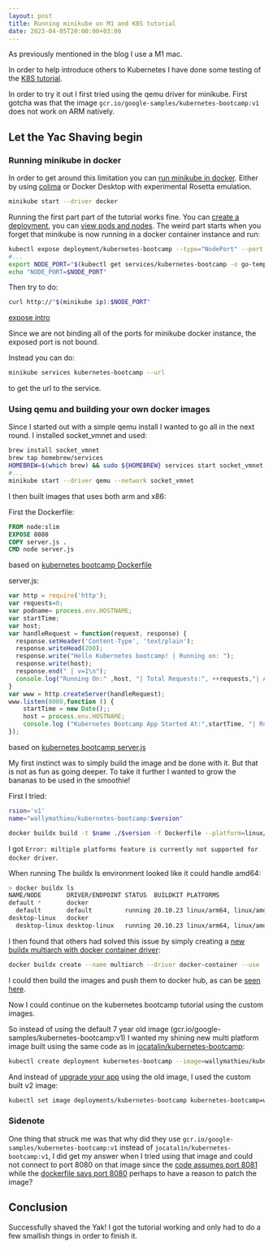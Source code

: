 ```yaml
---
layout: post
title: Running minikube on M1 and K8S tutorial
date: 2023-04-05T20:00:00+03:00
---
```


As previously mentioned in the blog I use a M1 mac.

In order to help introduce others to Kubernetes I have done some testing of the [K8S tutorial](https://kubernetes.io/docs/tutorials/kubernetes-basics/).

In order to try it out I first tried using the qemu driver for minikube. First gotcha was that the image `gcr.io/google-samples/kubernetes-bootcamp:v1` does not work on ARM natively.

## Let the Yac Shaving begin

### Running minikube in docker

In order to get around this limitation you can [run minikube in docker](https://minikube.sigs.k8s.io/docs/drivers/docker/). Either by using [colima](https://github.com/abiosoft/colima) or Docker Desktop with experimental Rosetta emulation.

```sh
minikube start --driver docker
```

Running the first part part of the tutorial works fine. You can [create a deployment](https://kubernetes.io/docs/tutorials/kubernetes-basics/deploy-app/deploy-intro/), you can [view pods and nodes](https://kubernetes.io/docs/tutorials/kubernetes-basics/explore/explore-intro/). The weird part starts when you forget that minikube is now running in a docker container instance and run:

```sh
kubectl expose deployment/kubernetes-bootcamp --type="NodePort" --port 8080
#...
export NODE_PORT="$(kubectl get services/kubernetes-bootcamp -o go-template='{{(index .spec.ports 0).nodePort}}')"
echo "NODE_PORT=$NODE_PORT"
```

Then try to do:

```sh
curl http://"$(minikube ip):$NODE_PORT"
```

[expose intro](https://kubernetes.io/docs/tutorials/kubernetes-basics/expose/expose-intro/)

Since we are not binding all of the ports for minikube docker instance, the exposed port is not bound.

Instead you can do:

```sh
minikube services kubernetes-bootcamp --url
```

to get the url to the service.

### Using qemu and building your own docker images

Since I started out with a simple qemu install I wanted to go all in the next round. I installed socket_vmnet and used:

```sh
brew install socket_vmnet
brew tap homebrew/services
HOMEBREW=$(which brew) && sudo ${HOMEBREW} services start socket_vmnet
#...
minikube start --driver qemu --network socket_vmnet
```

I then built images that uses both arm and x86:

First the Dockerfile:

```Dockerfile
FROM node:slim
EXPOSE 8080
COPY server.js .
CMD node server.js
```

based on [kubernetes bootcamp Dockerfile](https://github.com/jocatalin/bootcamp/blob/gh-pages/code/docker/Dockerfile)

server.js:

```js
var http = require('http');
var requests=0;
var podname= process.env.HOSTNAME;
var startTime;
var host;
var handleRequest = function(request, response) {
  response.setHeader('Content-Type', 'text/plain');
  response.writeHead(200);
  response.write("Hello Kubernetes bootcamp! | Running on: ");
  response.write(host);
  response.end(" | v=1\n");
  console.log("Running On:" ,host, "| Total Requests:", ++requests,"| App Uptime:", (new Date() - startTime)/1000 , "seconds", "| Log Time:",new Date());
}
var www = http.createServer(handleRequest);
www.listen(8080,function () {
    startTime = new Date();;
    host = process.env.HOSTNAME;
    console.log ("Kubernetes Bootcamp App Started At:",startTime, "| Running On: " ,host, "\n" );
});
```

based on [kubernetes bootcamp server.js](https://github.com/wallymathieu/k8s-bootcamp/blob/gh-pages/code/docker/v1/server.js)

My first instinct was to simply build the image and be done with it. But that is not as fun as going deeper. To take it further I wanted to grow the bananas to be used in the smoothie!

First I tried:

```sh
rsion='v1'
name="wallymathieu/kubernetes-bootcamp:$version"

docker buildx build -t $name ./$version -f Dockerfile --platform=linux/arm64,linux/amd64 --push && echo "Image $name built"
```

I got `Error: miltiple platforms feature is currently not supported for docker driver`.

When running The buildx ls environment looked like it could handle amd64:

```sh
> docker buildx ls
NAME/NODE       DRIVER/ENDPOINT STATUS  BUILDKIT PLATFORMS
default *       docker
  default       default         running 20.10.23 linux/arm64, linux/amd64, linux/riscv64, linux/ppc64le, linux/s390x, linux/386, linux/arm/v7, linux/arm/v6
desktop-linux   docker
  desktop-linux desktop-linux   running 20.10.23 linux/arm64, linux/amd64, linux/riscv64, linux/ppc64le, linux/s390x, linux/386, linux/arm/v7, linux/arm/v6
```

I then found that others had solved this issue by simply creating a [new buildx multiarch with docker container driver](https://forums.docker.com/t/error-multiple-platforms-feature-is-currently-not-supported-for-docker-driver/124811/11):

```sh
docker buildx create --name multiarch --driver docker-container --use
```

I could then build the images and push them to docker hub, as can be [seen here](https://hub.docker.com/repository/docker/wallymathieu/kubernetes-bootcamp/general).

Now I could continue on the kubernetes bootcamp tutorial using the custom images.

So instead of using the default 7 year old image (gcr.io/google-samples/kubernetes-bootcamp:v1) I wanted my shining new multi platform image built using the same code as in [jocatalin/kubernetes-bootcamp](https://github.com/jocatalin/bootcamp):

```sh
kubectl create deployment kubernetes-bootcamp --image=wallymathieu/kubernetes-bootcamp:v1
```

And instead of [upgrade your app](https://kubernetes.io/docs/tutorials/kubernetes-basics/update/update-intro/) using the old image, I used the custom built v2 image:

```sh
kubectl set image deployments/kubernetes-bootcamp kubernetes-bootcamp=wallymathieu/kubernetes-bootcamp:v2
```

### Sidenote

One thing that struck me was that why did they use `gcr.io/google-samples/kubernetes-bootcamp:v1` instead of `jocatalin/kubernetes-bootcamp:v1`, I did get my answer when I tried using that image and could not connect to port 8080 on that image since the [code assumes port 8081](https://github.com/jocatalin/bootcamp/blob/gh-pages/code/docker/v1/server.js#L15) while the [dockerfile says port 8080](https://github.com/jocatalin/bootcamp/blob/gh-pages/code/docker/Dockerfile) perhaps to have a reason to patch the image?

## Conclusion

Successfully shaved the Yak! I got the tutorial working and only had to do a few smallish things in order to finish it.
